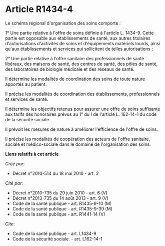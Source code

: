 # Article R1434-4

Le schéma régional d'organisation des soins comporte : 

1° Une partie relative à l'offre de soins définie à l'article L. 1434-9. Cette partie est opposable aux établissements de
santé, aux autres titulaires d'autorisations d'activités de soins et d'équipements matériels lourds, ainsi qu'aux
établissements et services qui sollicitent de telles autorisations ; 

2° Une partie relative à l'offre sanitaire des professionnels de santé libéraux, des maisons de santé, des centres de santé,
des pôles de santé, des laboratoires de biologie médicale et des réseaux de santé. 

Il détermine les modalités de coordination des soins de toute nature apportés au patient. 

Il précise les modalités de coordination des établissements, professionnels et services de santé. 

Il détermine les objectifs retenus pour assurer une offre de soins suffisante aux tarifs des honoraires prévus au 1° du I de
l'article L. 162-14-1 du code de la sécurité sociale. 

Il prévoit les mesures de nature à améliorer l'efficience de l'offre de soins. 

Il précise les modalités de coopération des acteurs de l'offre sanitaire, sociale et médico-sociale dans le domaine de
l'organisation des soins.

**Liens relatifs à cet article**

_Créé par_:

  - Décret n°2010-514 du 18 mai 2010 - art. 2

_Cité par_:

  - Décret n°2010-735  du 29 juin 2010 - art. 6 (V)
  - Décret n°2013-735 du 14 août 2013 - art. 9 (V)
  - Code de la santé publique - art. R1435-9-10 (M)
  - Code de la santé publique - art. R1435-9-39 (M)
  - Code de la santé publique - art. R1441-14 (V)

_Cite_:

  - Code de la santé publique - art. L1434-9
  - Code de la sécurité sociale. - art. L162-14-1
